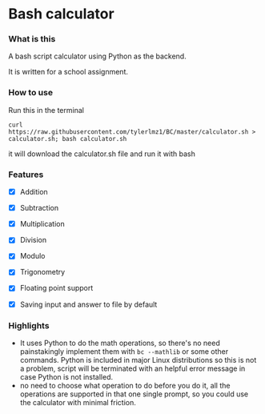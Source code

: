 # Bash calculator

### What is this
A bash script calculator using Python as the backend.

It is written for a school assignment.

### How to use
Run this in the terminal
```
curl https://raw.githubusercontent.com/tylerlmz1/BC/master/calculator.sh > calculator.sh; bash calculator.sh
```
it will download the calculator.sh file and run it with bash

### Features
- [x] Addition
- [x] Subtraction
- [x] Multiplication
- [x] Division

- [x] Modulo
- [x] Trigonometry

- [x] Floating point support

- [x] Saving input and answer to file by default

### Highlights
- It uses Python to do the math operations, so there's no need painstakingly implement them with `bc --mathlib` or some other commands. Python is included in major Linux distributions so this is not a problem, script will be terminated with an helpful error message in case Python is not installed.
- no need to choose what operation to do before you do it, all the operations are supported in that one single prompt, so you could use the calculator with minimal friction.
